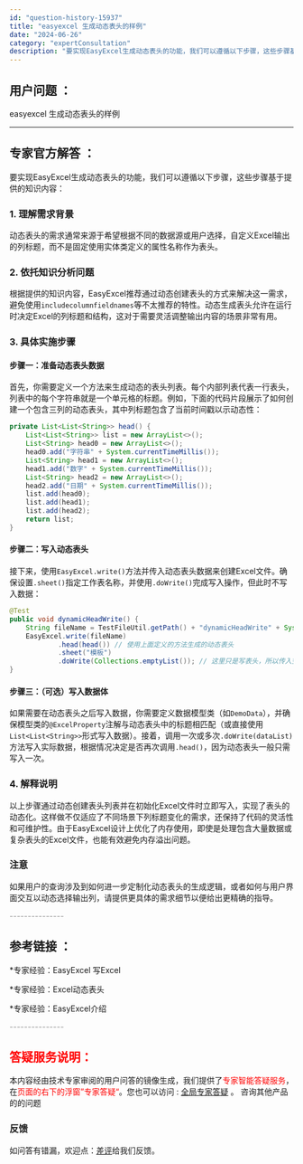 ```yaml
---
id: "question-history-15937"
title: "easyexcel 生成动态表头的样例"
date: "2024-06-26"
category: "expertConsultation"
description: "要实现EasyExcel生成动态表头的功能，我们可以遵循以下步骤，这些步骤基于提供的知识内容：### 1. **理解需求背景**动态表头的需求通常来源于希望根据不同的数据源或用户选择，自定义Excel输出的列标题，而不是固定使用实体类定义的属性名称作为表头。### 2. **依托知识分析问题**根据"
---
```


## 用户问题 ： 
 easyexcel 生成动态表头的样例  

---------------
## 专家官方解答 ：

要实现EasyExcel生成动态表头的功能，我们可以遵循以下步骤，这些步骤基于提供的知识内容：

### 1. **理解需求背景**
动态表头的需求通常来源于希望根据不同的数据源或用户选择，自定义Excel输出的列标题，而不是固定使用实体类定义的属性名称作为表头。

### 2. **依托知识分析问题**
根据提供的知识内容，EasyExcel推荐通过动态创建表头的方式来解决这一需求，避免使用`includecolumnfieldnames`等不太推荐的特性。动态生成表头允许在运行时决定Excel的列标题和结构，这对于需要灵活调整输出内容的场景非常有用。

### 3. **具体实施步骤**

#### 步骤一：准备动态表头数据
首先，你需要定义一个方法来生成动态的表头列表。每个内部列表代表一行表头，列表中的每个字符串就是一个单元格的标题。例如，下面的代码片段展示了如何创建一个包含三列的动态表头，其中列标题包含了当前时间戳以示动态性：

```java
private List<List<String>> head() {
    List<List<String>> list = new ArrayList<>();
    List<String> head0 = new ArrayList<>();
    head0.add("字符串" + System.currentTimeMillis());
    List<String> head1 = new ArrayList<>();
    head1.add("数字" + System.currentTimeMillis());
    List<String> head2 = new ArrayList<>();
    head2.add("日期" + System.currentTimeMillis());
    list.add(head0);
    list.add(head1);
    list.add(head2);
    return list;
}
```

#### 步骤二：写入动态表头
接下来，使用`EasyExcel.write()`方法并传入动态表头数据来创建Excel文件。确保设置`.sheet()`指定工作表名称，并使用`.doWrite()`完成写入操作，但此时不写入数据：

```java
@Test
public void dynamicHeadWrite() {
    String fileName = TestFileUtil.getPath() + "dynamicHeadWrite" + System.currentTimeMillis() + ".xlsx";
    EasyExcel.write(fileName)
            .head(head()) // 使用上面定义的方法生成的动态表头
            .sheet("模板")
            .doWrite(Collections.emptyList()); // 这里只是写表头，所以传入空数据列表
}
```

#### 步骤三：（可选）写入数据体
如果需要在动态表头之后写入数据，你需要定义数据模型类（如`DemoData`），并确保模型类的`@ExcelProperty`注解与动态表头中的标题相匹配（或直接使用```List<List<String>>```形式写入数据）。接着，调用一次或多次`.doWrite(dataList)`方法写入实际数据，根据情况决定是否再次调用`.head()`，因为动态表头一般只需写入一次。

### 4. **解释说明**
以上步骤通过动态创建表头列表并在初始化Excel文件时立即写入，实现了表头的动态化。这样做不仅适应了不同场景下列标题变化的需求，还保持了代码的灵活性和可维护性。由于EasyExcel设计上优化了内存使用，即使是处理包含大量数据或复杂表头的Excel文件，也能有效避免内存溢出问题。

### 注意
如果用户的查询涉及到如何进一步定制化动态表头的生成逻辑，或者如何与用户界面交互以动态选择输出列，请提供更具体的需求细节以便给出更精确的指导。


<font color="#949494">---------------</font> 


## 参考链接 ：

*专家经验：EasyExcel 写Excel 
 
 *专家经验：Excel动态表头 
 
 *专家经验：EasyExcel介绍 


 <font color="#949494">---------------</font> 
 


## <font color="#FF0000">答疑服务说明：</font> 

本内容经由技术专家审阅的用户问答的镜像生成，我们提供了<font color="#FF0000">专家智能答疑服务</font>，在<font color="#FF0000">页面的右下的浮窗”专家答疑“</font>。您也可以访问 : [全局专家答疑](https://answer.opensource.alibaba.com/docs/intro) 。 咨询其他产品的的问题

### 反馈
如问答有错漏，欢迎点：[差评](https://ai.nacos.io/user/feedbackByEnhancerGradePOJOID?enhancerGradePOJOId=15952)给我们反馈。
